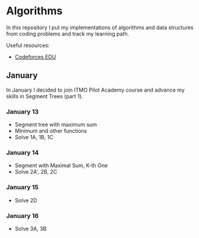 # Algorithms
In this repository I put my implementations of algorithms and data structures from coding problems and track my learning path.

Useful resources:
* [Codeforces EDU](https://codeforces.com/edu/courses)

## January

In January I decided to join ITMO Pilot Academy course and advance my skills in Segment Trees (part 1).

### January 13
* Segment tree with maximum sum
* Minimum and other functions
* Solve 1A, 1B, 1C

### January 14
* Segment with Maximal Sum, K-th One
* Solve 2A', 2B, 2C

### January 15
* Solve 2D

### January 16
* Solve 3A, 3B
